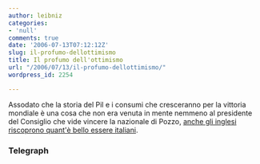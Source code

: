 ```yaml
---
author: leibniz
categories:
- 'null'
comments: true
date: '2006-07-13T07:12:12Z'
slug: il-profumo-dellottimismo
title: Il profumo dell'ottimismo
url: "/2006/07/13/il-profumo-dellottimismo/"
wordpress_id: 2254

---
```

Assodato che la storia del Pil e i consumi che cresceranno per la vittoria mondiale è una cosa che non era venuta in mente nemmeno al presidente del Consiglio che vide vincere la nazionale di Pozzo, [anche gli inglesi riscoprono quant'è bello essere italiani](http://www.telegraph.co.uk/arts/main.jhtml;jsessionid=SNSMS0FQLTC3TQFIQMGSFFOAVCBQWIV0?xml=/arts/2006/07/07/ftdolce07.xml).

### Telegraph
